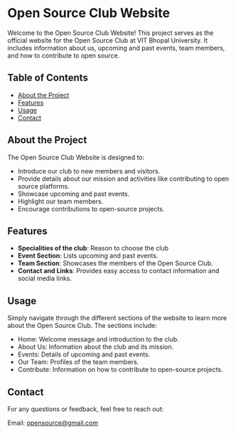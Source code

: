 # Open Source Club Website

Welcome to the Open Source Club Website! This project serves as the official website for the Open Source Club at VIT Bhopal University. It includes information about us, upcoming and past events, team members, and how to contribute to open source.



## Table of Contents

- [About the Project](#about-the-project)
- [Features](#features)
- [Usage](#usage)
- [Contact](#contact)



## About the Project

The Open Source Club Website is designed to:
- Introduce our club to new members and visitors.
- Provide details about our mission and activities like contributing to open source platforms.
- Showcase upcoming and past events.
- Highlight our team members.
- Encourage contributions to open-source projects.

## Features

- **Specialities of the club**: Reason to choose the club
- **Event Section**: Lists upcoming and past events.
- **Team Section**: Showcases the members of the Open Source Club.
- **Contact and Links**: Provides easy access to contact information and social media links.

## Usage
Simply navigate through the different sections of the website to learn more about the Open Source Club. The sections include:

- Home: Welcome message and introduction to the club.
- About Us: Information about the club and its mission.
- Events: Details of upcoming and past events.
- Our Team: Profiles of the team members.
- Contribute: Information on how to contribute to open-source projects.

## Contact
For any questions or feedback, feel free to reach out:

Email: opensource@gmail.com
